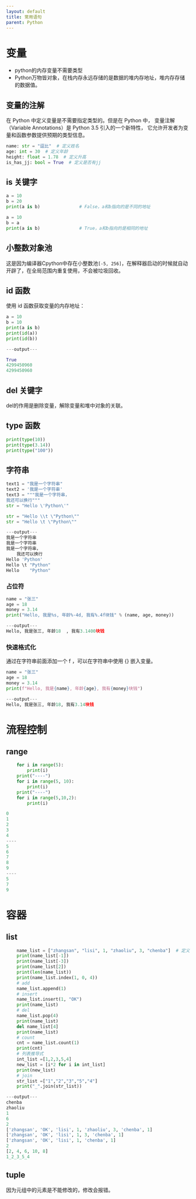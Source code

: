 ```yaml
---
layout: default
title: 常用语句
parent: Python
---
```


# 变量

- python的内存变量不需要类型
- Python万物皆对象，在栈内存永远存储的是数据的堆内存地址，堆内存存储的数据值。

## 变量的注解

在 Python 中定义变量是不需要指定类型的。但是在 Python 中，
变量注解（Variable Annotations）是 Python 3.5 引入的一个新特性，
它允许开发者为变量和函数参数提供预期的类型信息。

```python
name: str = "逗比"  # 定义姓名
age: int = 30  # 定义年龄
height: float = 1.78  # 定义升高
is_has_jj: bool = True  # 定义是否有jj

```

## is 关键字

```python
a = 10
b = 20
print(a is b)				# False，a和b指向的是不同的地址

a = 10
b = a
print(a is b)				# True，a和b指向的是相同的地址
```

## 小整数对象池

这是因为编译器Cpython中存在小整数池`[-5, 256]`，在解释器启动的时候就自动开辟了，在全局范围内重复使用，不会被垃圾回收。

## id 函数

使用 id 函数获取变量的内存地址：

```python
a = 10
b = 10
print(a is b)
print(id(a))
print(id(b))

---output---

True
4299450960
4299450960
```

## del 关键字

del的作用是删除变量，解除变量和堆中对象的关联。

## type 函数

```python
print(type(10))
print(type(3.14))
print(type("100"))
```

## 字符串

```python
text1 = "我是一个字符串"
text2 = '我是一个字符串'
text3 = """我是一个字符串，
我还可以换行"""
str = "Hello \'Python\'"

str = "Hello \\t \"Python\""
str = "Hello \t \"Python\""

---output---
我是一个字符串
我是一个字符串
我是一个字符串，
    我还可以换行
Hello 'Python'
Hello \t "Python"
Hello 	 "Python"
```

### 占位符

```python
name = "张三"
age = 18
money = 3.14
print("Hello, 我是%s, 年龄%-4d, 我有%.4f块钱" % (name, age, money))

---output---
Hello, 我是张三, 年龄18  , 我有3.1400块钱
```

### 快速格式化

通过在字符串前面添加一个 f ，可以在字符串中使用 {} 嵌入变量。

```python
name = "张三"
age = 18
money = 3.14
print(f"Hello, 我是{name}, 年龄{age}, 我有{money}块钱")

---output---
Hello, 我是张三, 年龄18, 我有3.14块钱
```

# 流程控制

## range

```python
    for i in range(5):
        print(i)
    print("----")
    for i in range(5, 10):
        print(i)
    print("----")
    for i in range(5,10,2):
        print(i)

0
1
2
3
4
----
5
6
7
8
9
----
5
7
9
```

# 容器

## list

```python
    name_list = ["zhangsan", "lisi", 1, "zhaoliu", 3, "chenba"]  # 定义一个容器
    print(name_list[-1])
    print(name_list[-3])
    print(name_list[2])
    print(len(name_list))
    print(name_list.index(1, 0, 4))
    # add
    name_list.append(1)
    # insert
    name_list.insert(1, "OK")
    print(name_list)
    # del
    name_list.pop(4)
    print(name_list)
    del name_list[4]
    print(name_list)
    # count
    cnt = name_list.count(1)
    print(cnt)
    # 列表推导式
    int_list =[1,2,3,5,4]
    new_list = [i*2 for i in int_list]
    print(new_list)
    # join
    str_list =["1","2","3","5","4"]
    print("_".join(str_list))

---output---
chenba
zhaoliu
1
6
2
['zhangsan', 'OK', 'lisi', 1, 'zhaoliu', 3, 'chenba', 1]
['zhangsan', 'OK', 'lisi', 1, 3, 'chenba', 1]
['zhangsan', 'OK', 'lisi', 1, 'chenba', 1]
2
[2, 4, 6, 10, 8]
1_2_3_5_4
```

## tuple
因为元组中的元素是不能修改的，修改会报错。
